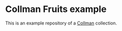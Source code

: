 # Collman Fruits example

This is an example repository of a [Collman](https://github.com/reymon359/collman) collection.

